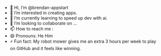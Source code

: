 - 👋 Hi, I’m @brendan-appstart
- 👀 I’m interested in creating apps.
- 🌱 I’m currently learning to speed up dev with ai. 
- 💞️ I’m looking to collaborate on ...
- 📫 How to reach me : 
- 😄 Pronouns: He Him
- ⚡ Fun fact: My robot mower gives me an extra 3 hours per week to play on GitHub and it feels like winning. 

<!---
brendan-appstart/brendan-appstart is a ✨ special ✨ repository because its `README.md` (this file) appears on your GitHub profile.
You can click the Preview link to take a look at your changes.
--->
